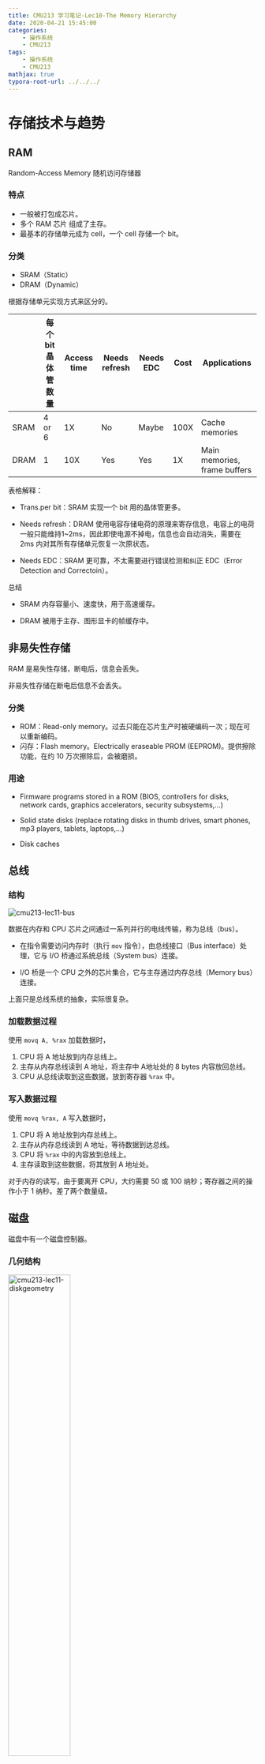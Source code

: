 ```yaml
---
title: CMU213 学习笔记-Lec10-The Memory Hierarchy
date: 2020-04-21 15:45:00
categories:
	- 操作系统
	- CMU213
tags:	
	- 操作系统
	- CMU213
mathjax: true
typora-root-url: ../../../
---
```


# 存储技术与趋势

## RAM

Random-Access Memory 随机访问存储器

### 特点

- 一般被打包成芯片。
- 多个 RAM 芯片 组成了主存。
- 最基本的存储单元成为 cell，一个 cell 存储一个 bit。

### 分类

- SRAM（Static）
- DRAM（Dynamic）

根据存储单元实现方式来区分的。

|      | 每个bit晶体管数量 | Access time | Needs refresh | Needs EDC | Cost | Applications                 |
| ---- | ----------------- | ----------- | ------------- | --------- | ---- | ---------------------------- |
| SRAM | 4 or 6            | 1X          | No            | Maybe     | 100X | Cache memories               |
| DRAM | 1                 | 10X         | Yes           | Yes       | 1X   | Main memories, frame buffers |

表格解释：

- Trans.per bit：SRAM 实现一个 bit 用的晶体管更多。

- Needs refresh：DRAM 使用电容存储电荷的原理来寄存信息，电容上的电荷一般只能维持1~2ms，因此即使电源不掉电，信息也会自动消失，需要在 2ms 内对其所有存储单元恢复一次原状态。

- Needs EDC：SRAM 更可靠，不太需要进行错误检测和纠正 EDC（Error Detection and Correctoin）。

总结

- SRAM 内存容量小、速度快，用于高速缓存。

- DRAM 被用于主存、图形显卡的帧缓存中。

## 非易失性存储

RAM 是易失性存储，断电后，信息会丢失。

非易失性存储在断电后信息不会丢失。

### 分类

- ROM：Read-only memory。过去只能在芯片生产时被硬编码一次；现在可以重新编码。
- 闪存：Flash memory。Electrically eraseable PROM (EEPROM)。提供擦除功能，在约 10 万次擦除后，会被磨损。 

### 用途

- Firmware programs stored in a ROM (BIOS, controllers for disks, network cards, graphics accelerators, security subsystems,…)

- Solid state disks (replace rotating disks in thumb drives, smart phones, mp3 players, tablets, laptops,…)

- Disk caches

## 总线

### 结构

![cmu213-lec11-bus](/images/cmu213-lec11-bus.png)

数据在内存和 CPU 芯片之间通过一系列并行的电线传输，称为总线（bus）。

- 在指令需要访问内存时（执行 `mov` 指令），由总线接口（Bus interface）处理，它与 I/O 桥通过系统总线（System bus）连接。

- I/O 桥是一个 CPU 之外的芯片集合，它与主存通过内存总线（Memory bus）连接。

上面只是总线系统的抽象，实际很复杂。

### 加载数据过程

使用 `movq A, %rax` 加载数据时，

1. CPU 将 A 地址放到内存总线上。
2. 主存从内存总线读到 A 地址，将主存中 A地址处的 8 bytes 内容放回总线。
3. CPU 从总线读取到这些数据，放到寄存器 `%rax` 中。

### 写入数据过程

使用 `movq %rax, A` 写入数据时，

1. CPU 将 A 地址放到内存总线上。
2. 主存从内存总线读到 A 地址，等待数据到达总线。
3. CPU 将 `%rax` 中的内容放到总线上。
4. 主存读取到这些数据，将其放到 A 地址处。

对于内存的读写，由于要离开 CPU，大约需要 50 或 100 纳秒；寄存器之间的操作小于 1 纳秒。差了两个数量级。

## 磁盘

磁盘中有一个磁盘控制器。

### 几何结构

<img src="/images/cmu213-lec11-diskgeometry.png" alt="cmu213-lec11-diskgeometry" width="50%" />

- 磁盘（Disk）是由盘片（platter）组成的，每个盘片有上下两个表面（surface）。

- 每个盘面包含一系列同心圆，称为磁道（tracks）。

- 每个磁道包含很多扇区（sector），扇区存储着数据（一般一个扇区存储 512 bytes）。扇区之间存在空隙（gaps），空隙不存储数据。

<img src="/images/cmu213-lec11-diskgeometry2.png" alt="cmu213-lec11-diskgeometry2" width="50%" />

- 盘片在主轴（Spindle）上是彼此对齐的，因此在不同表面上，磁道也是对齐的。

- 同一条磁道的集合，形成了一个圆柱形，成为柱面（Cylinder）。

### 容量

磁盘的容量是它可以存储的 bit 数。

由记录密度和磁道密度决定：

- 记录密度：一个扇区可以存储多少 bit。
- 磁道密度：可以将相邻的磁道放置得多近。
- 面密度：记录密度 * 磁道密度。决定了整个磁盘的存储容量。

### 记录区

以前，每个磁道包含的扇区数量是相等的。这样会导致越靠近边缘的扇区间空隙会越大。

所以现代磁盘，会把磁道划分为不同的子集，称为记录区。

- 一个记录区里的每一条磁道都有相同数量的扇区。

- 不同记录区的每条磁道拥有的扇区数目不同。靠近外侧的记录区中每条磁道拥有更多的扇区数目。

在计算容量时，使用平均的每条磁道拥有的扇区数目。

### 磁臂

<img src="/images/cmu213-lec11-diskarm.png" alt="cmu213-lec11-diskarm" width="50%" />

盘面以一个固定的频率在逆时针旋转（典型的速率是 7200转/分钟）。

磁臂（arm）沿着半径轴前后移动，可以定位到任意一个磁道上。

每个盘面有一个磁臂，注意一个盘片有两个磁臂。所有磁臂只能一起移动。

### 数据读取

![cmu213-lec11-diskread](/images/cmu213-lec11-diskread.png)

1. 将磁臂移动到红色扇区所在磁道。
   - **寻道时间**。一般是 3 - 9 ms。
2. 扇区旋转到读写头的下方。

   - **旋转延迟**。平均情况下就是磁盘旋转一圈所花费时间的一半。
- 1/2 * (60s / 7200 RPM) * 1000 ms/sec = 4ms。
3. 当前读写头处于红色扇区的开始位置，红色扇区在读写头下旋转。它会检测这些 bit，将它们发送到控制器，控制器将它们传递给 CPU。
   - **传输时间**。该磁道在读写头下通过的时间。
   - 60/7200 RPM * 1/400 secs/track * 1000 ms/sec = 0.02ms。

访问时间主要是寻道时间和旋转延迟。 

#### 对比

- 从 SRAM 读取一个 double，约 4ns。
- 从 DRAM 读取一个 double，约 60ns。
- 从磁盘读取一个 double，约 13 ms。

### 磁盘逻辑块

- 现代磁盘控制器将磁盘作为一系列逻辑块提供给 CPU。
  - 每个逻辑块是扇区大小的整数倍。
  - 块号从 0 编号，是一系列增长的数字。

- 磁盘控制器维护物理扇区与逻辑块之间的映射。

- 允许磁盘控制器将一些柱面保留为备用柱面。

  - 它们没有被映射为逻辑块。

  - 如果有个柱面的一个扇区坏了，磁盘控制器可以将数据复制到备用柱面。磁盘可以继续正常工作。

    因此，磁盘的 fomatted 容量比实际容量小。

## I/O 总线

### 结构

![cmu213-lec11-iobus](/images/cmu213-lec11-iobus.png)

之前的实现方式使 PCI 总线是广播总线，单一线路。

- 如果总线上的任何设备更改了某个值，该总线上的每个设备都可以看到这些值。

现代系统使用 PCI Express 总线，点对点的。

- 设备通过一组点对点连接、开关仲裁进行连接。

### 加载数据过程

读取磁盘扇区。假设一个逻辑块由一个扇区组成。

CPU通过编写三元组来启动此读取行为。`read 逻辑块号 目的内存地址`。

1. 将读请求发送给磁盘控制器，CPU 可以执行其他指令。
2. 磁盘控制器获得总线的控制权。
3. 通过 I/O 桥将数据复制到 I/O 总线。
4. 直接复制到主存，不用通知 CPU。
5. 传输完成后，磁盘控制器通过中断机制通知 CPU。
   - 实际上，CPU 芯片上有一个引脚，将引脚的值从 0 改为 1。

之所以分成两步（先传输、再通知），是因为从磁盘读取数据太慢了。

## 固态磁盘

Solid State Disks（SSDs）。

- 没有机械部件，完全由闪存构成。

- 与磁盘具有相同的物理接口。SSD 内部有一组固件，成为**闪存翻译层**，作用与磁盘的磁盘控制器相同。

- 可以以**页**为单位，从闪存读取和写入数据。页的大小取决于技术的不同，从 512KB 到 4 KB。

- 一系列的页组成**块**。从 32 页到 128 页。

- 一个页只能再所属的整个块都被擦除后，才能进行**写入**。在写入时，找到一个被擦除的块，将目标块的所有其他页面复制到新块中，再进行写入。
- 一个块被擦除 10 万次后会磨损，现代系统的闪存翻译层实现了很多**算法**，来延长 SSD 的寿命，例如缓存。所以在实践中，这不是一个问题。

### 性能

机械磁盘的读写速度在 40 或 50 MB/s。

- 读取
  - 顺序读取：550 MB/s
  - 随机读取：365 MB/s
- 写入
  - 顺序写入：470 MB/s
  - 随机写入：303 MB/s

擦除一个块需要约 1ms。在早期的 SSD 中，读写操作的时间差距是巨大的。通过对闪存翻译层的优化，现在写入稍慢于读取。

# 引用的局部性

CPU 与 内存/磁盘之间的性能差距越来越大，这样 CPU 性能的提升，并不能使程序变快。

**程序的局部性**是跨越 CPU 与内存之间差距的关键。

## 局部性原理

程序倾向于使用其地址接近或等于最近使用过的数据/指令的那些数据/指令。

### 两种局部性

时间局部性。

- 最近引用的存储器位置可能在不久的将来再次被引用。

空间局部性。

- 引用临近存储器位置的倾向。

### 两种引用

- 数据引用。

- 指令引用。

### 例子

```C
sum = 0;
for (i = 0; i < n; i++)
	sum += a[i];
return sum;
```

- 数据引用。
  - `a[i]` 是空间局部性。
  - `sum` 是时间局部性。
- 指令引用。
  - 空间局部性。循环中的每次迭代，引用的都是一系列相同的指令。

# 存储器层次结构

## 结构

![cum213-lec11-memory-hierarchy](/images/cum213-lec11-memory-hierarchy.png)

容量数量级。

- 寄存器有 16 个。

- SRAM cache 大小有几 MB。

- DRAM 主存大小有十几 GB。

每层都包含从下一层锁获取的数据。

## 缓存

### 缓存

- 一个更小、更快的存储设备（第 K 层），充当更大、更慢的设备（第 K+1 

  层）中数据的暂存区域。

- 例如，可以把主存看做磁盘的缓存。

### 为什么缓存是有效的

根据程序局部性原理，相比于第 K + 1 层数据，程序倾向于访问第 K 层的数据。在访问第 K + 1 层数据时，把它拷贝到第 K 层。

因为我们不经常访问第 K + 1 层，可以使用更慢、更便宜的设备，以得到更大的容量。

### 主要思想

存储器层次结构创建了一个大型存储池，其存储容量等于最底层存储设备的大小，却可以以最高层存储设备的速度来访问。

## General Cache Concepts

### 缓存命中

- 要访问的块正位于缓存中。

### 缓存未命中

- 冷未命中（强制未命中）。
  - 缓存中没有任何数据。
- 容量未命中。
  - 程序局部性需要用到的容量大于缓存容量。
- 冲突未命中。
  - 缓存一般是硬件实现的，所以功能简单，限制了块可以被放置的位置。
  - 例如，第 `i` 块只能放在 `i % 缓存大小` 处。
  - 例如，缓存大小是 4，依次访问第 0、8、0、8 块，每次都会发生冲突未命中。

## 存储器层次结构中的缓存

![cmu213-lec11-mem-hierarchy-cache](/images/cmu213-lec11-mem-hierarchy-cache.png)

TLB（Translation Lookaside Buffer 后背缓冲），是在虚拟内存中使用的缓存。

Buffer cache。操作系统保留一部分内存来存储已加载的文件。
